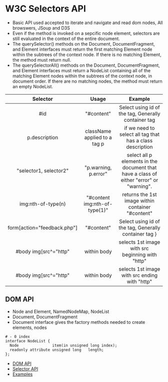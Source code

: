 # W3C Selectors API
* Basic API used accepted to iterate and navigate and read dom nodes, All browswers, JSoup and D3S
* Even if the method is invoked on a sepcific node element, selectors are still evaluated in the context of the entire document.
* The querySelector() methods on the Document, DocumentFragment, and Element interfaces must return the first matching Element node within the subtrees of the context node. If there is no matching Element, the method must return null.
* The querySelectorAll() methods on the Document, DocumentFragment, and Element interfaces must return a NodeList containing all of the matching Element nodes within the subtrees of the context node, in document order. If there are no matching nodes, the method must return an empty NodeList.


| Selector | Usage | Example |
|:--------:|:--------:|:--------:|
| #id | "#content" | Select using id of the tag, Generally container tag  |
| p.description | className applied to a tag p | if we need to select all tag that has a class description |
| "selector1, selector2" | "p.warning, p.error" | select all p elements in the document that have a class of either "error" or "warning".  |
| img:nth-of-type(n) | "#content img:nth-of-type(1)" | returns the 1st image within container "#content"  |
| form[action="feedback.php"] | "#content" | Select using id of the tag, Generally container tag }  |
| #body img[src^="http" | within body |  selects 1st image with src beginning with "http" |
| #body img[src^="http" | within body |  selects 1st image with src ending with "http" |


## DOM API
* Node and Element, NamedNodeMap, NodeList
* Document, DocumentFragment
* Document interface gives the factory methods needed to create elements, nodes
```IDL
# - 0 index
interface NodeList {
  Node               item(in unsigned long index);
  readonly attribute unsigned long   length;
};
```

* [DOM API](https://www.w3.org/TR/2004/REC-DOM-Level-3-Core-20040407/core.html#ID-536297177)
* [Selector API](https://www.w3.org/TR/selectors-api/)
* [Examples](http://www.javascriptkit.com/dhtmltutors/css_selectors_api.shtml)